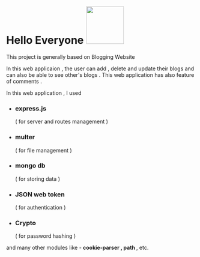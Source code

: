 <h1>Hello Everyone  <img src = "https://logos-world.net/wp-content/uploads/2023/11/Emoji-Wave-Hand.png" width="100px"> </h1>
<p>This project is generally based on Blogging Website </p>
<p>In this web applicaion , the user can add , delete and update their blogs and can also be able to see other's blogs . This web application has also feature of comments . </p>


<p>In this web application , I used </p>
<ul>
  <li><h3>express.js </h3> ( for server and routes management )</li>
  <li><h3>multer</h3>  ( for file management )</li>
  <li><h3>mongo db</h3>( for storing data )</li>
  <li><h3>JSON web token</h3>( for authentication )</li>
  <li><h3>Crypto</h3>( for password hashing )</li>
</ul>

and many other modules like - <b>cookie-parser , path </b>, etc.
